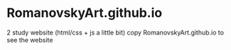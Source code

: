 # RomanovskyArt.github.io
2 study website (html/css + js a little bit)
copy RomanovskyArt.github.io to see the website
